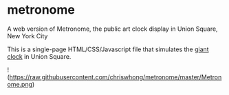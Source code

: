 metronome
=========

A web version of Metronome, the public art clock display in Union Square, New York City

This is a single-page HTML/CSS/Javascript file that simulates the [giant clock](http://en.wikipedia.org/wiki/Metronome_(public_artwork)) in Union Square.

!(https://raw.githubusercontent.com/chriswhong/metronome/master/Metronome.png)
